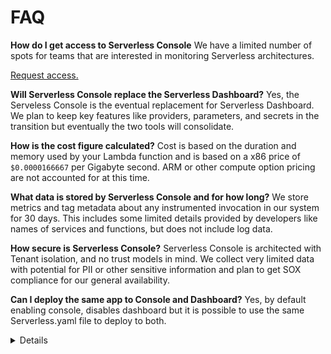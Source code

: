<!--
title: FAQ
menuText: FAQ
description: Frequently Asked Questions about Serverless Console
menuOrder: 8
-->

# FAQ
**How do I get access to Serverless Console**
We have a limited number of spots for teams that are interested in 
monitoring Serverless architectures. 

[Request access.](https://www.serverless.com/console )  

**Will Serverless Console replace the Serverless Dashboard?** 
Yes, the Serveless Console is the eventual replacement for Serverless 
Dashboard. We plan to keep key features like providers, parameters, and 
secrets in the transition but eventually the two tools will consolidate.

**How is the cost figure calculated?**
Cost is based on the duration and memory used by your Lambda function 
and is based on a x86 price of `$0.0000166667` per Gigabyte second. ARM 
or other compute option pricing are not accounted for at this time. 

**What data is stored by Serverless Console and for how long?**
We store metrics and tag metadata about any instrumented invocation in 
our system for 30 days. This includes some limited details provided by 
developers like names of services and functions, but does not include 
log data. 

**How secure is Serverless Console?**
Serverless Console is architected with Tenant isolation, and no trust 
models in mind. We collect very limited data with potential for PII or 
other sensitive information and plan to get SOX compliance for our 
general availability. 
 
**Can I deploy the same app to Console and Dashboard?**
Yes, by default enabling console, disables dashboard but it is 
possible to use the same Serverless.yaml file to deploy to both. 

<details needed>

**What languages and frameworks are supported?**
Yes, currently console only supports node.js and related frameworks 
for Node. We test our apps in Typescript and utilize popular 
frameworks like Express and Koa for testing compatibility. 
